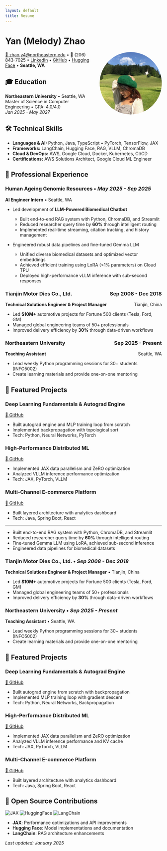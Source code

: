 ```yaml
---
layout: default
title: Resume
---
```


# Yan (Melody) Zhao

<img src="/assets/images/profile.jpg" alt="Melody Zhao" style="width: 200px; border-radius: 50%; float: right; margin: 0 0 20px 20px;">

[📧 zhao.y4@northeastern.edu](mailto:zhao.y4@northeastern.edu) • 📱 (206) 843-7025 • [LinkedIn](https://www.linkedin.com/in/yan-zhao-092348239/) • [GitHub](https://github.com/Melody-coder923) • [Hugging Face](https://huggingface.co/Melody923) • **Seattle, WA**

## 🎓 Education
**Northeastern University** • Seattle, WA  
Master of Science in Computer Engineering • GPA: 4.0/4.0  
*Jan 2025 - May 2027*

## 🛠️ Technical Skills
- **Languages & AI:** Python, Java, TypeScript • PyTorch, TensorFlow, JAX
- **Frameworks:** LangChain, Hugging Face, RAG, VLLM, ChromaDB
- **Cloud & DevOps:** AWS, Google Cloud, Docker, Kubernetes, CI/CD
- **Certifications:** AWS Solutions Architect, Google Cloud ML Engineer

## 💼 Professional Experience

### Human Ageing Genomic Resources • *May 2025 - Sep 2025*
**AI Engineer Intern** • Seattle, WA
- Led development of **LLM-Powered Biomedical Chatbot**
  - Built end-to-end RAG system with Python, ChromaDB, and Streamlit
  - Reduced researcher query time by **60%** through intelligent routing
  - Implemented real-time streaming, citation tracking, and history management

- Engineered robust data pipelines and fine-tuned Gemma LLM
  - Unified diverse biomedical datasets and optimized vector embeddings
  - Achieved efficient training using LoRA (<1% parameters) on Cloud TPU
  - Deployed high-performance vLLM inference with sub-second responses

</div>

<div class="experience-entry">

### Tianjin Motor Dies Co., Ltd. <span style="float: right;">Sep 2008 - Dec 2018</span>
**Technical Solutions Engineer & Project Manager** <span style="float: right;">Tianjin, China</span>

- Led **$10M+** automotive projects for Fortune 500 clients (Tesla, Ford, GM)
- Managed global engineering teams of 50+ professionals
- Improved delivery efficiency by **30%** through data-driven workflows

</div>

<div class="experience-entry">

### Northeastern University <span style="float: right;">Sep 2025 - Present</span>
**Teaching Assistant** <span style="float: right;">Seattle, WA</span>

- Lead weekly Python programming sessions for 30+ students (INFO5002)
- Create learning materials and provide one-on-one mentoring

</div>

## 🚀 Featured Projects

### Deep Learning Fundamentals & Autograd Engine
[🔗 GitHub](https://github.com/Melody-coder923/micrograd-extension)  
- Built autograd engine and MLP training loop from scratch
- Implemented backpropagation with topological sort
- Tech: Python, Neural Networks, PyTorch

### High-Performance Distributed ML
[🔗 GitHub](https://github.com/Melody-coder923/distributed-ml)  
- Implemented JAX data parallelism and ZeRO optimization
- Analyzed VLLM inference performance optimization
- Tech: JAX, PyTorch, VLLM

### Multi-Channel E-commerce Platform
[🔗 GitHub](https://github.com/Melody-coder923/ecommerce-platform)  
- Built layered architecture with analytics dashboard
- Tech: Java, Spring Boot, React



---

- Built end-to-end RAG system with Python, ChromaDB, and Streamlit
- Reduced researcher query time by **60%** through intelligent routing
- Fine-tuned Gemma LLM using LoRA, achieved sub-second inference
- Engineered data pipelines for biomedical datasets

### Tianjin Motor Dies Co., Ltd. • *Sep 2008 - Dec 2018*
**Technical Solutions Engineer & Project Manager** • Tianjin, China

- Led **$10M+** automotive projects for Fortune 500 clients (Tesla, Ford, GM)
- Managed global engineering teams of 50+ professionals
- Improved delivery efficiency by **30%** through data-driven workflows

### Northeastern University • *Sep 2025 - Present*
**Teaching Assistant** • Seattle, WA

- Lead weekly Python programming sessions for 30+ students (INFO5002)
- Create learning materials and provide one-on-one mentoring

## 🚀 Featured Projects

### Deep Learning Fundamentals & Autograd Engine
[🔗 GitHub](https://github.com/Melody-coder923/micrograd-extension)
- Built autograd engine from scratch with backpropagation
- Implemented MLP training loop with gradient descent
- Tech: Python, Neural Networks, Backpropagation

### High-Performance Distributed ML
[🔗 GitHub](https://github.com/Melody-coder923/distributed-ml)
- Implemented JAX data parallelism and ZeRO optimization
- Analyzed VLLM inference performance and KV cache
- Tech: JAX, PyTorch, VLLM

### Multi-Channel E-commerce Platform
[🔗 GitHub](https://github.com/Melody-coder923/ecommerce-platform)
- Built layered architecture with analytics dashboard
- Tech: Java, Spring Boot, React

## 🌟 Open Source Contributions

![JAX](https://img.shields.io/badge/JAX-Contributor-4285F4?logo=google)
![HuggingFace](https://img.shields.io/badge/HuggingFace-Contributor-FFD21E?logo=huggingface)
![LangChain](https://img.shields.io/badge/LangChain-Contributor-1C3C3C?logo=langchain)

- **JAX**: Performance optimizations and API improvements
- **Hugging Face**: Model implementations and documentation
- **LangChain**: RAG architecture enhancements

*Last updated: January 2025*